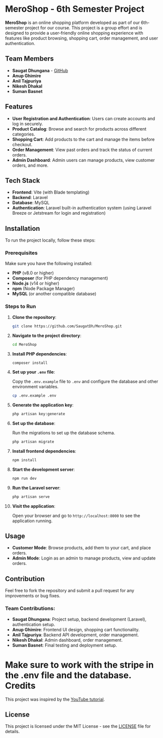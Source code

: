 
# MeroShop - 6th Semester Project

**MeroShop** is an online shopping platform developed as part of our 6th-semester project for our course. This project is a group effort and is designed to provide a user-friendly online shopping experience with features like product browsing, shopping cart, order management, and user authentication.

## Team Members

- **Saugat Dhungana** - [GitHub](https://github.com/SaugatDh)
- **Anup Ghimire**
- **Anil Tajpuriya**
- **Nikesh Dhakal**
- **Suman Basnet**

## Features

- **User Registration and Authentication**: Users can create accounts and log in securely.
- **Product Catalog**: Browse and search for products across different categories.
- **Shopping Cart**: Add products to the cart and manage the items before checkout.
- **Order Management**: View past orders and track the status of current orders.
- **Admin Dashboard**: Admin users can manage products, view customer orders, and more.

## Tech Stack

- **Frontend**: Vite (with Blade templating)
- **Backend**: Laravel
- **Database**: MySQL
- **Authentication**: Laravel built-in authentication system (using Laravel Breeze or Jetstream for login and registration)

## Installation

To run the project locally, follow these steps:

### Prerequisites

Make sure you have the following installed:

- **PHP** (v8.0 or higher)
- **Composer** (for PHP dependency management)
- **Node.js** (v14 or higher)
- **npm** (Node Package Manager)
- **MySQL** (or another compatible database)

### Steps to Run

1. **Clone the repository**:

   ```bash
   git clone https://github.com/SaugatDh/MeroShop.git
   ```

2. **Navigate to the project directory**:

   ```bash
   cd MeroShop
   ```

3. **Install PHP dependencies**:

   ```bash
   composer install
   ```

4. **Set up your `.env` file**:

   Copy the `.env.example` file to `.env` and configure the database and other environment variables.

   ```bash
   cp .env.example .env
   ```

5. **Generate the application key**:

   ```bash
   php artisan key:generate
   ```

6. **Set up the database**:

   Run the migrations to set up the database schema.

   ```bash
   php artisan migrate
   ```

7. **Install frontend dependencies**:

   ```bash
   npm install
   ```

8. **Start the development server**:

   ```bash
   npm run dev
   ```

9. **Run the Laravel server**:

   ```bash
   php artisan serve
   ```

10. **Visit the application**:

    Open your browser and go to `http://localhost:8000` to see the application running.

## Usage

- **Customer Mode**: Browse products, add them to your cart, and place orders.
- **Admin Mode**: Login as an admin to manage products, view and update orders.

## Contribution

Feel free to fork the repository and submit a pull request for any improvements or bug fixes.

### Team Contributions:

- **Saugat Dhungana**: Project setup, backend development (Laravel), authentication setup.
- **Anup Ghimire**: Frontend UI design, shopping cart functionality.
- **Anil Tajpuriya**: Backend API development, order management.
- **Nikesh Dhakal**: Admin dashboard, order management.
- **Suman Basnet**: Final testing and deployment setup.
# Make sure to work with the stripe in the .env file and the database. Credits
This project was inspired by the [YouTube tutorial]([https://www.youtube.com/@WebTechKnowledge]).


## License

This project is licensed under the MIT License - see the [LICENSE](LICENSE) file for details.
